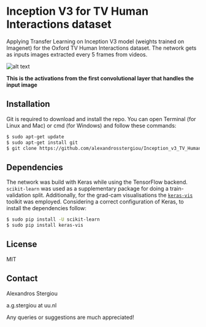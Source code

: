 # Inception V3 for TV Human Interactions dataset
Applying Transfer Learning on Inception V3 model (weights trained on Imagenet) for the Oxford TV Human Interactions dataset. The network gets as inputs images extracted every 5 frames from videos.

![alt text](https://github.com/alexandrosstergiou/Inception_v3_TV_Human_Interactions/blob/master/inception_v3_activations_vis/layer_1_conv2d_1.png "Templates")

**This is the activations from the first convolutional layer that handles the input image**

## Installation
Git is required to download and install the repo. You can open Terminal (for Linux and Mac) or cmd (for Windows) and follow these commands:
```sh
$ sudo apt-get update
$ sudo apt-get install git
$ git clone https://github.com/alexandrosstergiou/Inception_v3_TV_Human_Interactions.git
```

## Dependencies
The network was build with Keras while using the TensorFlow backend.  `scikit-learn` was used as a supplementary package for doing a train-validation split. Additionally, for the grad-cam visualisations the [`keras-vis`](https://github.com/raghakot/keras-vis) toolkit was employed. Considering a correct configuration of Keras, to install the dependencies follow:
```sh
$ sudo pip install -U scikit-learn
$ sudo pip install keras-vis
```

## License
MIT


## Contact
Alexandros Stergiou

a.g.stergiou at uu.nl

Any queries or suggestions are much appreciated!
